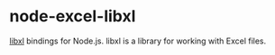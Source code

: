 node-excel-libxl
================

[libxl](http://www.libxl.com/) bindings for Node.js. libxl is a library for working with Excel files.
